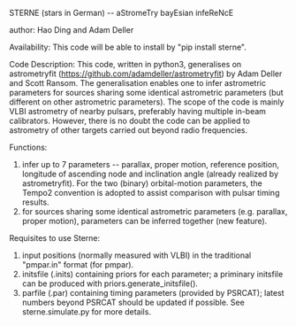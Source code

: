 STERNE (stars in German) -- aStromeTry bayEsian infeReNcE

author: Hao Ding and Adam Deller

Availability:
This code will be able to install by "pip install sterne".

Code Description:
This code, written in python3, generalises on astrometryfit (https://github.com/adamdeller/astrometryfit) by Adam Deller and Scott Ransom. The generalisation enables one to infer astrometric parameters for sources sharing some identical astrometric parameters (but different on other astrometric parameters). The scope of the code is mainly VLBI astrometry of nearby pulsars, preferably having multiple in-beam calibrators. However, there is no doubt the code can be applied to astrometry of other targets carried out beyond radio frequencies.

Functions:
1) infer up to 7 parameters -- parallax, proper motion, reference position, longitude of ascending node and inclination angle (already realized by astrometryfit). For the two (binary) orbital-motion parameters, the Tempo2 convention is adopted to assist comparison with pulsar timing results.
2) for sources sharing some identical astrometric parameters (e.g. parallax, proper motion), parameters can be inferred together (new feature).

Requisites to use Sterne: 
1) input positions (normally measured with VLBI) in the traditional "pmpar.in" format (for pmpar).
2) initsfile (.inits) containing priors for each parameter; a priminary initsfile can be produced with priors.generate_initsfile().
3) parfile (.par) containing timing parameters (provided by PSRCAT); latest numbers beyond PSRCAT should be updated if possible.
See sterne.simulate.py for more details.
